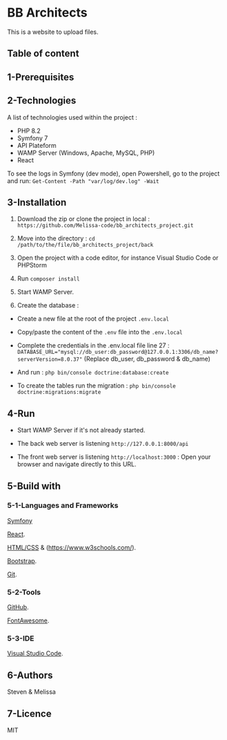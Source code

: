 # BB Architects

This is a website to upload files. 


## Table of content 

## 1-Prerequisites 

## 2-Technologies

A list of technologies used within the project :

- PHP 8.2
- Symfony 7
- API Plateform 
- WAMP Server (Windows, Apache, MySQL, PHP)
- React 

To see the logs in Symfony (dev mode), open Powershell, go to the project and run:
`Get-Content -Path "var/log/dev.log" -Wait`

## 3-Installation

1. Download the zip or clone the project in local :
`https://github.com/Melissa-code/bb_architects_project.git`

2. Move into the directory :
`cd /path/to/the/file/bb_architects_project/back`

3. Open the project with a code editor, for instance Visual Studio Code or PHPStorm 

4. Run `composer install`

5. Start WAMP Server.

6. Create the database :

- Create a new file at the root of the project `.env.local`

- Copy/paste the content of the `.env` file into the `.env.local`

- Complete the credentials in the .env.local file line 27 : 
`DATABASE_URL="mysql://db_user:db_password@127.0.0.1:3306/db_name?serverVersion=8.0.37"`
(Replace db_user, db_password & db_name)

- And run : 
`php bin/console doctrine:database:create`

- To create the tables run the migration :
`php bin/console doctrine:migrations:migrate`


## 4-Run

- Start WAMP Server if it's not already started.

- The back web server is listening `http://127.0.0.1:8000/api`

- The front web server is listening `http://localhost:3000` : Open your browser and navigate directly to this URL. 


## 5-Build with 

### 5-1-Languages and Frameworks 

[Symfony](https://symfony.com/doc/current/index.html) 

[React](https://fr.react.dev/).

[HTML/CSS](https://developer.mozilla.org/fr/) & (https://www.w3schools.com/).

[Bootstrap](https://getbootstrap.com/docs/5.3/getting-started/introduction/).

[Git](https://git-scm.com/docs/git/fr).


### 5-2-Tools 

[GitHub](https://github.com/).

[FontAwesome](https://fontawesome.com/).


### 5-3-IDE

[Visual Studio Code](https://code.visualstudio.com/).


## 6-Authors 

Steven & Melissa 


## 7-Licence

MIT 



